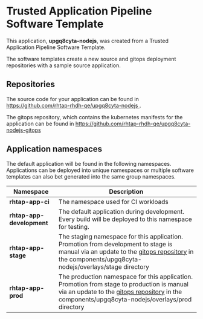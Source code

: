 # Trusted Application Pipeline Software Template

This application, **upgq8cyta-nodejs**, was created from a Trusted Application Pipeline Software Template.

The software templates create a new source and gitops deployment repositories with a sample source application. 

## Repositories

The source code for your application can be found in [https://github.com/rhtap-rhdh-qe/upgq8cyta-nodejs ](https://github.com/rhtap-rhdh-qe/upgq8cyta-nodejs ).
 
The gitops repository, which contains the kubernetes manifests for the application can be found in 
[https://github.com/rhtap-rhdh-qe/upgq8cyta-nodejs-gitops ](https://github.com/rhtap-rhdh-qe/upgq8cyta-nodejs-gitops ) 

## Application namespaces 

The default application will be found in the following namespaces. Applications can be deployed into unique namespaces or multiple software templates can also bet generated into the same group namespaces.  

|  Namespace   |  Description   |  
| -------- | -------- |
| **rhtap-app-ci** | The namespace used for CI workloads |
| **rhtap-app-development** | The default application during development. Every build will be deployed to this namespace for testing. |
| **rhtap-app-stage** | The staging namespace for this application. Promotion from development to stage is manual via an update to the [gitops repository](https://github.com/rhtap-rhdh-qe/upgq8cyta-nodejs-gitops ) in the components/upgq8cyta-nodejs/overlays/stage directory |
| **rhtap-app-prod** | The production namespace for this application. Promotion from stage to production is manual via an update to the [gitops repository](https://github.com/rhtap-rhdh-qe/upgq8cyta-nodejs-gitops ) in the components/upgq8cyta-nodejs/overlays/prod directory |